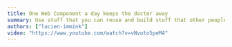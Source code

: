 ```yaml
---
title: One Web Component a day keeps the docter away
summary: Use stuff that you can reuse and build stuff that other people can reuse
authors: ["lucien-immink"]
video: "https://www.youtube.com/watch?v=vNvuto5peM4"
---
```

